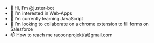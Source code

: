 - 👋 Hi, I’m @juster-bot
- 👀 I’m interested in Web-Apps
- 🌱 I’m currently learning JavaScript
- 💞️ I’m looking to collaborate on a chrome extension to fill forms on Salesforce
- 📫 How to reach me racoonprojekt(at)gmail.com

<!---
juster-bot/juster-bot is a ✨ special ✨ repository because its `README.md` (this file) appears on your GitHub profile.
You can click the Preview link to take a look at your changes.
--->
